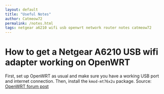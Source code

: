 ```yaml
---
layout: default
title: "Useful Notes"
author: Catmeow72
permalink: /notes.html
tags: netgear a6210 wifi usb openwrt network router notes catmeow72
---
```

# How to get a Netgear A6210 USB wifi adapter working on OpenWRT
First, set up OpenWRT as usual and make sure you have a working USB port and internet connection. Then, install the `kmod-mt76x2u` package.
Source: [OpenWRT forum post](https://forum.openwrt.org/t/openwrt-not-support-netgear-a6210/126000/8)
